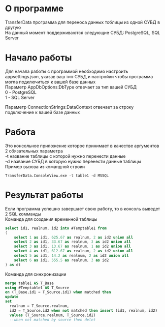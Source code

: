 # О программе 
TransferData программа для переноса данных тоблицы из одной СУБД в другую  
На данный момент поддерживаются следующие СУБД: PostgreSQL, SQL Server  

# Начало работы 
Для начала работы с программой необходимо настроить appsettings.json, указав ваш тип СУБД и настройки чтобы программа могла подключиться к вашей базе данных  
Параметр AppDbOptions:DbType отвечает за тип вашей СУБД  
0 - PostgreSQL  
1 - SQL Server

Параметр ConnectionStrings:DataContext отвечает за строку подключение к вашей базе данных  

# Работа 
Это консольное приложение которое принимает в качестве аргументов 2 обязательных параметра  
-t название таблицы с которой нужно перенести данные  
-d название СУБД в которую нужно перенести данные таблицы  
Пример вызова из командной строки  
```console
TransferData.ConsoleView.exe -t table1 -d MSSQL
```

# Результат работы  
Если программа успешно завершает свою работу, то в консоль выведет 2 SQL комманды  
Команда для создания временной таблицы
```sql
select id1, realnum, id2 into #Temptable1 from
(
    select 1 as id1, 625.67 as realnum, 2 as id2 union all
    select 2 as id1, 33.67 as realnum, 3 as id2 union all
    select 3 as id1, 13.67 as realnum, 1 as id2 union all
    select 4 as id1, 612.67 as realnum, 2 as id2 union all
    select 5 as id1, 14.2 as realnum, 2 as id2 union all
    select 6 as id1, 555.5 as realnum, 3 as id2
) as dt
```

Команда для синхронизации 
```sql
merge table1 AS T_Base  
using #Temptable1 AS T_Source
on (T_Base.id1 = T_Source.id1) when matched then 
update 
set 
  realnum = T_Source.realnum, 
  id2 = T_Source.id2 when not matched then insert (id1, realnum, id2) 
  values (T_Source.realnum, T_Source.id2) 
  --when not matched by source then delet
```
